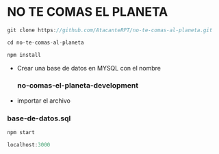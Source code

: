# NO TE COMAS EL PLANETA


```javascript
git clone https://github.com/AtacanteRPT/no-te-comas-al-planeta.git
```
```javascript
cd no-te-comas-al-planeta
```
```javascript
npm install
```

 * Crear  una base de datos en MYSQL  con el nombre
   ### no-comas-el-planeta-development
 * importar el archivo  
 ### base-de-datos.sql

```javascript
npm start
```
```javascript
localhost:3000
```
